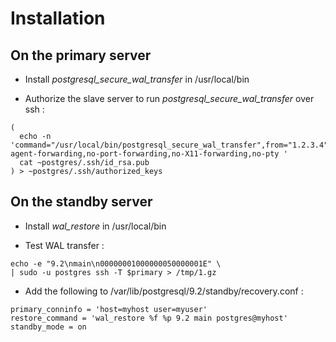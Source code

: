 # Installation

## On the primary server

 - Install *postgresql_secure_wal_transfer* in /usr/local/bin

 - Authorize the slave server to run *postgresql_secure_wal_transfer* over ssh :
```
(
  echo -n 'command="/usr/local/bin/postgresql_secure_wal_transfer",from="1.2.3.4",no-agent-forwarding,no-port-forwarding,no-X11-forwarding,no-pty '
  cat ~postgres/.ssh/id_rsa.pub
) > ~postgres/.ssh/authorized_keys
```

## On the standby server

 - Install *wal_restore* in /usr/local/bin

 - Test WAL transfer :

```
echo -e "9.2\nmain\n00000001000000050000001E" \
| sudo -u postgres ssh -T $primary > /tmp/1.gz
```

 - Add the following to /var/lib/postgresql/9.2/standby/recovery.conf :

```
primary_conninfo = 'host=myhost user=myuser'
restore_command = 'wal_restore %f %p 9.2 main postgres@myhost'
standby_mode = on
```

